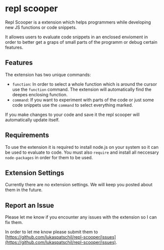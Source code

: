 # repl scooper

Repl Scooper is a extension which helps programmers while developing new JS functions or code snippets. 

It allowes users to evaluate code snippets in an enclosed envioment in order to better get a graps of small parts of the programm or debug certain features.

## Features

The extension has two unique commands:

- `function`: In order to select a whole function which is around the cursor use the `function` command. The extension will automatically find the deepes enclosing function.
- `command`: If you want to experiment with parts of the code or just some code snippets use the `command` to select everything marked.

If you make changes to your code and save it the repl scooper will automatically update itself.

## Requirements

To use the extension it is required to install node.js on your system so it can be used to evaluate to code. You must also `require` and install all neccesary `node-packages` in order for them to be used.

## Extension Settings

Currently there are no extension settings. We will keep you posted about them in the future.

## Report an Issue

Please let me know if you encounter any issues with the extension so I can fix them.

In order to let me know please submit them to [https://github.com/lukaspatschil/repl-scooper/issues](https://github.com/lukaspatschil/repl-scooper/issues).
